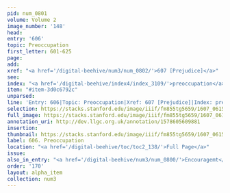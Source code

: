 ```yaml
---
pid: num_0801
volume: Volume 2
image_number: '148'
head:
entry: '606'
topic: Preoccupation
first_letter: 601-625
page:
add:
xref: "<a href='/digital-beehive/num3/num_0802/'>607 [Prejudice]</a>"
see:
index: "<a href='/digital-beehive/index4/index_3109/'>preoccupation</a>"
item: "#item-3d0c6792c"
unparsed:
line: 'Entry: 606|Topic: Preoccupation|Xref: 607 [Prejudice]|Index: preoccupation|#item-3d0c6792c'
selection: https://stacks.stanford.edu/image/iiif/fm855tg5659/1607_0615/877,3507,2851,443/full/0/default.jpg
full_image: https://stacks.stanford.edu/image/iiif/fm855tg5659/1607_0615/full/full/0/default.jpg
annotation_uri: http://dev.llgc.org.uk/annotation/1578605609881
insertion:
thumbnail: https://stacks.stanford.edu/image/iiif/fm855tg5659/1607_0615/877,3507,600,180/250,/0/default.jpg
label: 606. Preoccupation
location: "<a href='/digital-beehive/toc/toc2_138/'>Full Page</a>"
issue:
also_in_entry: "<a href='/digital-beehive/num3/num_0800/'>Encouragemt</a>"
order: '170'
layout: alpha_item
collection: num3
---
```

